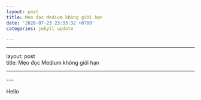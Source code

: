 ```yaml
---
layout: post
title: Mẹo đọc Medium không giới hạn
date: '2020-07-23 23:33:32 +0700'
categories: jekyll update

---
```


<hr>
<p>layout: post<br>
title: Mẹo đọc Medium không giới hạn</p>
<hr>
---

<p>Hello</p>

<!--stackedit_data:
eyJwcm9wZXJ0aWVzIjoibGF5b3V0OiBwb3N0XG50aXRsZTogTe
G6uW8gxJHhu41jIE1lZGl1bSBraMO0bmcgZ2nhu5tpIGjhuqFu
XG5kYXRlOiAnMjAyMC0wNy0yMyAyMzozMzozMiArMDcwMCdcbm
NhdGVnb3JpZXM6IGpla3lsbCB1cGRhdGVcbiIsImhpc3Rvcnki
OlstNDc5OTUzNDg5XX0=
-->